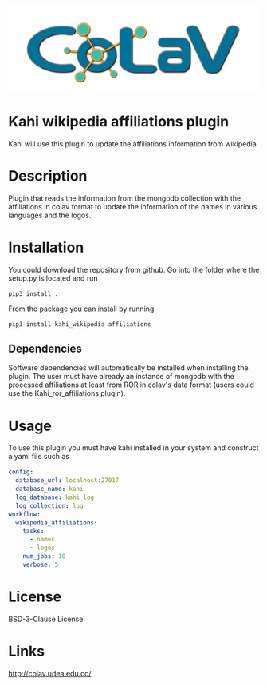 <center><img src="https://raw.githubusercontent.com/colav/colav.github.io/master/img/Logo.png"/></center>

# Kahi wikipedia affiliations plugin
Kahi will use this plugin to update the affiliations information from wikipedia

# Description
Plugin that reads the information from the mongodb collection with the affiliations in colav format to update the information of the names in various languages and the logos.

# Installation
You could download the repository from github. Go into the folder where the setup.py is located and run
```shell
pip3 install .
```
From the package you can install by running
```shell
pip3 install kahi_wikipedia affiliations
```

## Dependencies
Software dependencies will automatically be installed when installing the plugin.
The user must have already an instance of mongodb with the processed affiliations at least from ROR in colav's data format (users could use the Kahi_ror_affiliations plugin).

# Usage
To use this plugin you must have kahi installed in your system and construct a yaml file such as
```yaml
config:
  database_url: localhost:27017
  database_name: kahi
  log_database: kahi_log
  log_collection: log
workflow:
  wikipedia_affiliations:
    tasks:
      - names
      - logos
    num_jobs: 10
    verbose: 5
```


# License
BSD-3-Clause License 

# Links
http://colav.udea.edu.co/



